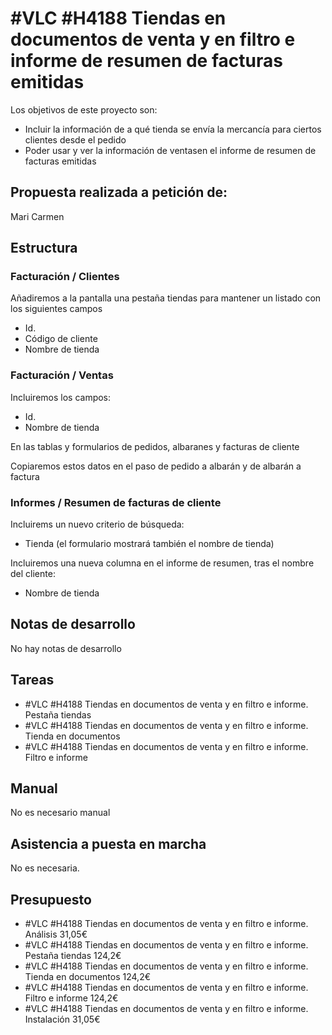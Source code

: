 # #VLC #H4188 Tiendas en documentos de venta y en filtro e informe de resumen de facturas emitidas

Los objetivos de este proyecto son:
+ Incluir la información de a qué tienda se envía la mercancía para ciertos clientes desde el pedido
+ Poder usar y ver la información de ventasen el informe de resumen de facturas emitidas

## Propuesta realizada a petición de:
Mari Carmen

## Estructura

### Facturación / Clientes
Añadiremos a la pantalla una pestaña tiendas para mantener un listado con los siguientes campos
+ Id.
+ Código de cliente
+ Nombre de tienda

### Facturación / Ventas
Incluiremos los campos:

+ Id.
+ Nombre de tienda

En las tablas y formularios de pedidos, albaranes y facturas de cliente

Copiaremos estos datos en el paso de pedido a albarán y de albarán a factura

### Informes / Resumen de facturas de cliente
Incluirems un nuevo criterio de búsqueda:
+ Tienda (el formulario mostrará también el nombre de tienda)

Incluiremos una nueva columna en el informe de resumen, tras el nombre del cliente:
+ Nombre de tienda

## Notas de desarrollo
No hay notas de desarrollo

## Tareas
* #VLC #H4188 Tiendas en documentos de venta y en filtro e informe. Pestaña tiendas
* #VLC #H4188 Tiendas en documentos de venta y en filtro e informe. Tienda en documentos
* #VLC #H4188 Tiendas en documentos de venta y en filtro e informe. Filtro e informe

## Manual
No es necesario manual

## Asistencia a puesta en marcha
No es necesaria.

## Presupuesto
* #VLC #H4188 Tiendas en documentos de venta y en filtro e informe. Análisis 31,05€
* #VLC #H4188 Tiendas en documentos de venta y en filtro e informe. Pestaña tiendas 124,2€
* #VLC #H4188 Tiendas en documentos de venta y en filtro e informe. Tienda en documentos 124,2€
* #VLC #H4188 Tiendas en documentos de venta y en filtro e informe. Filtro e informe 124,2€
* #VLC #H4188 Tiendas en documentos de venta y en filtro e informe. Instalación 31,05€
